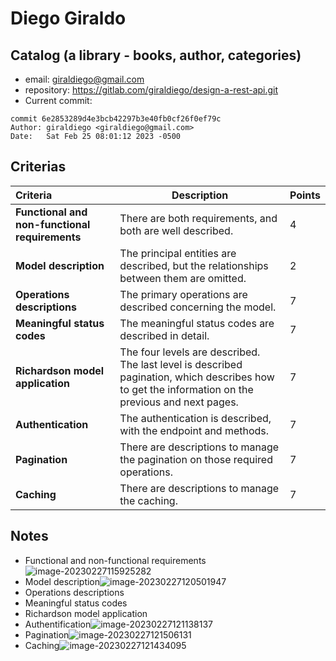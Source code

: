 # Diego Giraldo

## Catalog (a library - books, author, categories)

* email: giraldiego@gmail.com
* repository: https://gitlab.com/giraldiego/design-a-rest-api.git
* Current commit:
```shell
commit 6e2853289d4e3bcb42297b3e40fb0cf26f0ef79c
Author: giraldiego <giraldiego@gmail.com>
Date:   Sat Feb 25 08:01:12 2023 -0500
```

## Criterias
| Criteria                                       | Description                                                  | Points |
| :--------------------------------------------- | ------------------------------------------------------------ | ------ |
| **Functional and non-functional requirements** | There are both requirements, and both are well described.    | 4      |
| **Model description**                          | The principal entities are described, but the relationships between them are omitted. | 2      |
| **Operations descriptions**                    | The primary operations are described concerning the model.   | 7      |
| **Meaningful status codes**                    | The meaningful status codes are described in detail.         | 7      |
| **Richardson model application**               | The four levels are described. The last level is described pagination, which describes how to get the information on the previous and next pages. | 7      |
| **Authentication**                             | The authentication is described, with the endpoint and methods. | 7      |
| **Pagination**                                 | There are descriptions to manage the pagination on those required operations. | 7      |
| **Caching**                                    | There are descriptions to manage the caching.                | 7      |

## Notes

* Functional and non-functional requirements![image-20230227115925282](/home/juancardona/Workbench/rdbs-sql-essential/images/image-20230227115925282.png)
* Model description![image-20230227120501947](/home/juancardona/Workbench/rdbs-sql-essential/images/image-20230227120501947.png)
* Operations descriptions
* Meaningful status codes
* Richardson model application
* Authentification![image-20230227121138137](/home/juancardona/Workbench/rdbs-sql-essential/images/image-20230227121138137.png)
* Pagination![image-20230227121506131](/home/juancardona/Workbench/rdbs-sql-essential/images/image-20230227121506131.png)
* Caching![image-20230227121434095](/home/juancardona/Workbench/rdbs-sql-essential/images/image-20230227121434095.png)
